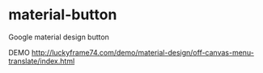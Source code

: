 material-button
===============

Google material design button

DEMO http://luckyframe74.com/demo/material-design/off-canvas-menu-translate/index.html
